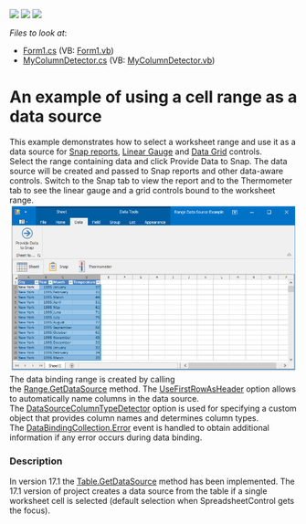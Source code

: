 <!-- default badges list -->
![](https://img.shields.io/endpoint?url=https://codecentral.devexpress.com/api/v1/VersionRange/128613361/17.1.3%2B)
[![](https://img.shields.io/badge/Open_in_DevExpress_Support_Center-FF7200?style=flat-square&logo=DevExpress&logoColor=white)](https://supportcenter.devexpress.com/ticket/details/T483776)
[![](https://img.shields.io/badge/📖_How_to_use_DevExpress_Examples-e9f6fc?style=flat-square)](https://docs.devexpress.com/GeneralInformation/403183)
<!-- default badges end -->
<!-- default file list -->
*Files to look at*:

* [Form1.cs](./CS/RangeDataSourceForSnap/Form1.cs) (VB: [Form1.vb](./VB/RangeDataSourceForSnap/Form1.vb))
* [MyColumnDetector.cs](./CS/RangeDataSourceForSnap/MyColumnDetector.cs) (VB: [MyColumnDetector.vb](./VB/RangeDataSourceForSnap/MyColumnDetector.vb))
<!-- default file list end -->
# An example of using a cell range as a data source


This example demonstrates how to select a worksheet range and use it as a data source for <a href="https://documentation.devexpress.com/#WindowsForms/CustomDocument11373">Snap reports</a>, <a href="https://documentation.devexpress.com/#WindowsForms/CustomDocument18226">Linear Gauge</a> and <a href="https://documentation.devexpress.com/#WindowsForms/CustomDocument634">Data Grid</a> controls.<br>Select the range containing data and click Provide Data to Snap. The data source will be created and passed to Snap reports and other data-aware controls. Switch to the Snap tab to view the report and to the Thermometer tab to see the linear gauge and a grid controls bound to the worksheet range.<br><img src="https://raw.githubusercontent.com/DevExpress-Examples/an-example-of-using-a-cell-range-as-a-data-source-t483776/17.1.3+/media/aae2b7c2-fcf5-11e6-80bf-00155d62480c.png"><br>The data binding range is created by calling the <a href="http://help.devexpress.com/#CoreLibraries/DevExpressSpreadsheetRange_GetDataSourcetopic">Range.GetDataSource</a> method. The <a href="http://help.devexpress.com/#CoreLibraries/DevExpressSpreadsheetRangeDataSourceOptions_UseFirstRowAsHeadertopic">UseFirstRowAsHeader</a> option allows to automatically name columns in the data source. The <a href="http://help.devexpress.com/#CoreLibraries/DevExpressSpreadsheetRangeDataSourceOptions_DataSourceColumnTypeDetectortopic">DataSourceColumnTypeDetector</a> option is used for specifying a custom object that provides column names and determines column types. The <a href="http://help.devexpress.com/#CoreLibraries/DevExpressSpreadsheetWorksheetDataBindingCollection_Errortopic">DataBindingCollection.Error</a> event is handled to obtain additional information if any error occurs during data binding.


<h3>Description</h3>

In version 17.1 the&nbsp;<a href="http://help.devexpress.com/#CoreLibraries/DevExpressSpreadsheetTable_GetDataSourcetopic">Table.GetDataSource</a>&nbsp;method has been implemented. The 17.1&nbsp;version of project&nbsp;creates a data source from the table if a single worksheet cell is selected (default selection when SpreadsheetControl gets the focus).

<br/>



